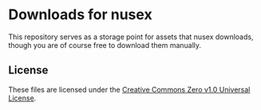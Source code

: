 # Downloads for nusex

This repository serves as a storage point for assets that nusex downloads, though you are of course free to download them manually.

## License

These files are licensed under the [Creative Commons Zero v1.0 Universal License](https://github.com/nusex/downloads/blob/main/LICENSE).
